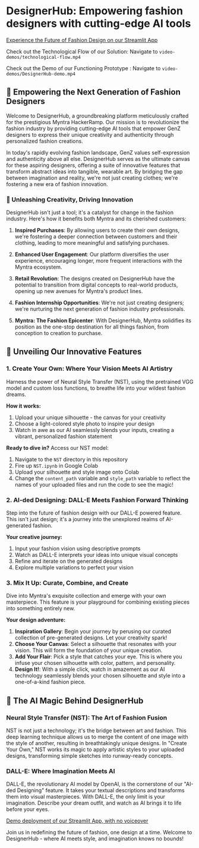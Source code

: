 # DesignerHub: Empowering fashion designers with cutting-edge AI tools


[Experience the Future of Fashion Design on our Streamlit App](https://styleup-designer.streamlit.app/)

Check out the Technological Flow of our Solution: Navigate to `video-demos/technological-flow.mp4`

Check out the Demo of our Functioning Prototype : Navigate to `video-demos/DesignerHub-demo.mp4`

## 🌟 Empowering the Next Generation of Fashion Designers

Welcome to DesignerHub, a groundbreaking platform meticulously crafted for the prestigious Myntra HackerRamp. Our mission is to revolutionize the fashion industry by providing cutting-edge AI tools that empower GenZ designers to express their unique creativity and authenticity through personalized fashion creations.

In today's rapidly evolving fashion landscape, GenZ values self-expression and authenticity above all else. DesignerHub serves as the ultimate canvas for these aspiring designers, offering a suite of innovative features that transform abstract ideas into tangible, wearable art. By bridging the gap between imagination and reality, we're not just creating clothes; we're fostering a new era of fashion innovation.

### 🚀 Unleashing Creativity, Driving Innovation

DesignerHub isn't just a tool; it's a catalyst for change in the fashion industry. Here's how it benefits both Myntra and its cherished customers:

1. **Inspired Purchases**: By allowing users to create their own designs, we're fostering a deeper connection between customers and their clothing, leading to more meaningful and satisfying purchases.

2. **Enhanced User Engagement**: Our platform diversifies the user experience, encouraging longer, more frequent interactions with the Myntra ecosystem.

3. **Retail Revolution**: The designs created on DesignerHub have the potential to transition from digital concepts to real-world products, opening up new avenues for Myntra's product lines.

4. **Fashion Internship Opportunities**: We're not just creating designers; we're nurturing the next generation of fashion industry professionals.

5. **Myntra: The Fashion Epicenter**: With DesignerHub, Myntra solidifies its position as the one-stop destination for all things fashion, from conception to creation to purchase.

## 🎨 Unveiling Our Innovative Features

### 1. Create Your Own: Where Your Vision Meets AI Artistry

Harness the power of Neural Style Transfer (NST), using the pretrained VGG model and custom loss functions, to breathe life into your wildest fashion dreams.

**How it works:**
1. Upload your unique silhouette - the canvas for your creativity
2. Choose a light-colored style photo to inspire your design
3. Watch in awe as our AI seamlessly blends your inputs, creating a vibrant, personalized fashion statement

**Ready to dive in?** Access our NST model:
1. Navigate to the `NST` directory in this repository
2. Fire up `NST.ipynb` in Google Colab
3. Upload your silhouette and style image onto Colab
4. Change the `content_path` variable and `style_path` variable to reflect the names of your uploaded files and run the code to see the magic!

### 2. AI-ded Designing: DALL-E Meets Fashion Forward Thinking

Step into the future of fashion design with our DALL-E powered feature. This isn't just design; it's a journey into the unexplored realms of AI-generated fashion.

**Your creative journey:**
1. Input your fashion vision using descriptive prompts
2. Watch as DALL-E interprets your ideas into unique visual concepts
3. Refine and iterate on the generated designs
4. Explore multiple variations to perfect your vision

### 3. Mix It Up: Curate, Combine, and Create

Dive into Myntra's exquisite collection and emerge with your own masterpiece. This feature is your playground for combining existing pieces into something entirely new.

**Your design adventure:**
1. **Inspiration Gallery**: Begin your journey by perusing our curated collection of pre-generated designs. Let your creativity spark!
2. **Choose Your Canvas**: Select a silhouette that resonates with your vision. This will form the foundation of your unique creation.
3. **Add Your Flair**: Pick a style that catches your eye. This is where you infuse your chosen silhouette with color, pattern, and personality.
4. **Design It!**: With a simple click, watch in amazement as our AI technology seamlessly blends your chosen silhouette and style into a one-of-a-kind fashion piece.

## 🧠 The AI Magic Behind DesignerHub

### Neural Style Transfer (NST): The Art of Fashion Fusion

NST is not just a technology; it's the bridge between art and fashion. This deep learning technique allows us to merge the content of one image with the style of another, resulting in breathtakingly unique designs. In "Create Your Own," NST works its magic to apply artistic styles to your uploaded designs, transforming simple sketches into runway-ready concepts.

### DALL-E: Where Imagination Meets AI

DALL-E, the revolutionary AI model by OpenAI, is the cornerstone of our "AI-ded Designing" feature. It takes your textual descriptions and transforms them into visual masterpieces. With DALL-E, the only limit is your imagination. Describe your dream outfit, and watch as AI brings it to life before your eyes.


[Demo deployment of our Streamlit App, with no voiceover](https://drive.google.com/drive/folders/1l2ZNdf9lR9q8TDTDXtVdb195ez2oLicL?usp=drive_link)

Join us in redefining the future of fashion, one design at a time. Welcome to DesignerHub - where AI meets style, and imagination knows no bounds!
